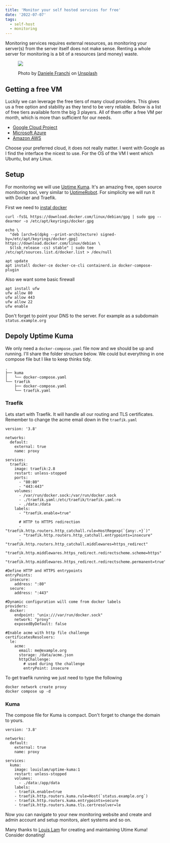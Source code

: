 ```yaml
---
title: 'Monitor your self hosted services for free'
date: '2022-07-07'
tags:
  - self-host
  - monitoring
---
```


Monitoring services requires external resources, as monitoring your server(s) from the server itself does not make sense. Renting a whole server for monitoring is a bit of a resources (and money) waste.

<figure>

![](images/daniele-franchi-g2fJ7d7eKSM-unsplash.jpg)

<figcaption>

Photo by [Daniele Franchi](https://unsplash.com/@daniele_franchi?utm_source=unsplash&utm_medium=referral&utm_content=creditCopyText) on [Unsplash](https://unsplash.com/s/photos/radar?utm_source=unsplash&utm_medium=referral&utm_content=creditCopyText)

</figcaption>

</figure>

## Getting a free VM

Luckily we can leverage the free tiers of many cloud providers. This gives us a free option and stability as they tend to be very reliable. Below is a list of free tiers available form the big 3 players. All of them offer a free VM per month, which is more than sufficient for our needs.

- [Google Cloud Project](https://cloud.google.com/free/docs/gcp-free-tier/#compute)
- [Microsoft Azure](https://azure.microsoft.com/en-in/pricing/free-services/)
- [Amazon AWS](https://aws.amazon.com/free/?all-free-tier.sort-by=item.additionalFields.SortRank&all-free-tier.sort-order=asc&awsf.Free%20Tier%20Types=*all&awsf.Free%20Tier%20Categories=categories%23compute)

Choose your preferred cloud, it does not really matter. I went with Google as I find the interface the nicest to use. For the OS of the VM I went which Ubuntu, but any Linux.

## Setup

For monitoring we will use [Uptime Kuma](https://github.com/louislam/uptime-kuma). It's an amazing free, open source monitoring tool, very similar to [UptimeRobot](https://uptimerobot.com/). For simplicity we will run it with Docker and Traefik.

First we need to [instal docker](https://docs.docker.com/engine/install/debian/#install-using-the-repository)

```
curl -fsSL https://download.docker.com/linux/debian/gpg | sudo gpg --dearmor -o /etc/apt/keyrings/docker.gpg

echo \
  "deb [arch=$(dpkg --print-architecture) signed-by=/etc/apt/keyrings/docker.gpg] https://download.docker.com/linux/debian \
  $(lsb_release -cs) stable" | sudo tee /etc/apt/sources.list.d/docker.list > /dev/null

apt update
apt install docker-ce docker-ce-cli containerd.io docker-compose-plugin
```

Also we want some basic firewall

```
apt install ufw
ufw allow 80
ufw allow 443
ufw allow 22
ufw enable
```

Don't forget to point your DNS to the server. For example as a subdomain `status.example.org`

## Depoly Uptime Kuma

We only need a `docker-compose.yaml` file now and we should be up and running. I'll share the folder structure below. We could but everything in one compose file but I like to keep thinks tidy.

```
.
├── kuma
│   └── docker-compose.yaml
└── traefik
    ├── docker-compose.yaml
    └── traefik.yaml
```

### Traefik

Lets start with Traefik. It will handle all our routing and TLS certificates. Remember to change the acme email down in the `traefik.yaml`

```
version: '3.8'

networks:
  default:
    external: true
    name: proxy

services:
  traefik:
    image: traefik:2.8
    restart: unless-stopped
    ports:
      - "80:80"
      - "443:443"
    volumes:
      - /var/run/docker.sock:/var/run/docker.sock
      - ./traefik.yaml:/etc/traefik/traefik.yaml:ro
      - ./data:/data
    labels:
      - "traefik.enable=true"

      # HTTP to HTTPS redirection
      - "traefik.http.routers.http_catchall.rule=HostRegexp(`{any:.+}`)"
      - "traefik.http.routers.http_catchall.entrypoints=insecure"
      - "traefik.http.routers.http_catchall.middlewares=https_redirect"
      - "traefik.http.middlewares.https_redirect.redirectscheme.scheme=https"
      - "traefik.http.middlewares.https_redirect.redirectscheme.permanent=true"
```

```
#Define HTTP and HTTPS entrypoints
entryPoints:
  insecure:
    address: ":80"
  secure:
    address: ":443"

#Dynamic configuration will come from docker labels
providers:
  docker:
    endpoint: "unix:///var/run/docker.sock"
    network: "proxy"
    exposedByDefault: false

#Enable acme with http file challenge
certificatesResolvers:
  le:
    acme:
      email: me@example.org
      storage: /data/acme.json
      httpChallenge:
        # used during the challenge
        entryPoint: insecure
```

To get traefik running we just need to type the following

```
docker network create proxy
docker compose up -d
```

### Kuma

The compose file for Kuma is compact. Don't forget to change the domain to yours.

```
version: '3.8'

networks:
  default:
    external: true
    name: proxy

services:
  kuma:
    image: louislam/uptime-kuma:1
    restart: unless-stopped
    volumes:
      - ./data:/app/data
    labels:
    - traefik.enable=true
    - traefik.http.routers.kuma.rule=Host(`status.example.org`)
    - traefik.http.routers.kuma.entrypoints=secure
    - traefik.http.routers.kuma.tls.certresolver=le
```

Now you can navigate to your new monitoring website and create and admin account and setup monitors, alert systems and so on.

Many thanks to [Louis Lam](https://github.com/louislam) for creating and maintaining Utime Kuma! Consider donating!
